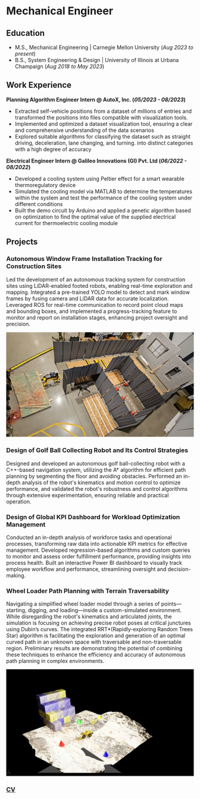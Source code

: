 # Mechanical Engineer

## Education						       		
- M.S., Mechanical Engineering	| Carnegie Mellon University (_Aug 2023 to present_)	 			        		
- B.S., System Engineering & Design | University of Illinois at Urbana Champaign (_Aug 2018 to May 2023_)

## Work Experience
**Planning Algorithm Engineer Intern @ AutoX, Inc. (_05/2023 - 08/2023_)**
- Extracted self-vehicle positions from a dataset of millions of entries and transformed the positions into files compatible with visualization tools.
- Implemented and optimized a dataset visualization tool, ensuring a clear and comprehensive understanding of the data scenarios
- Explored suitable algorithms for classifying the dataset such as straight driving, deceleration, lane changing, and turning. into distinct categories with a high degree of accuracy

**Electrical Engineer Intern @ Galileo Innovations (GI) Pvt. Ltd (_06/2022 - 08/2022_)**
- Developed a cooling system using Peltier effect for a smart wearable thermoregulatory device
- Simulated the cooling model via MATLAB to determine the temperatures within the system and test the performance of the cooling system under different conditions
- Built the demo circuit by Arduino and applied a genetic algorithm based on optimization to find the optimal value of the supplied electrical current for thermoelectric cooling module

## Projects
### Autonomous Window Frame Installation Tracking for Construction Sites

Led the development of an autonomous tracking system for construction sites using LiDAR-enabled footed robots, enabling real-time exploration and mapping. Integrated a pre-trained YOLO model to detect and mark window frames by fusing camera and LiDAR data for accurate localization. Leveraged ROS for real-time communication to record point cloud maps and bounding boxes, and implemented a progress-tracking feature to monitor and report on installation stages, enhancing project oversight and precision.

![Robot running in construction cite detect window frame](/assets/img/window_frame.png)

### Design of Golf Ball Collecting Robot and Its Control Strategies
Designed and developed an autonomous golf ball-collecting robot with a C++-based navigation system, utilizing the A* algorithm for efficient path planning by segmenting the floor and avoiding obstacles. Performed an in-depth analysis of the robot's kinematics and motion control to optimize performance, and validated the robot's robustness and control algorithms through extensive experimentation, ensuring reliable and practical operation.

### Design of Global KPI Dashboard for Workload Optimization Management

Conducted an in-depth analysis of workforce tasks and operational processes, transforming raw data into actionable KPI metrics for effective management. Developed regression-based algorithms and custom queries to monitor and assess order fulfillment performance, providing insights into process health. Built an interactive Power BI dashboard to visually track employee workflow and performance, streamlining oversight and decision-making.

### Wheel Loader Path Planning with Terrain Traversability

Navigating a simplified wheel loader model through a series of points—starting, digging, and loading—inside a custom-simulated environment. While disregarding the robot's kinematics and articulated joints, the simulation is focusing on achieving precise robot poses at critical junctures using Dubin’s curves. The integrated RRT*(Rapidly-exploring Random Trees Star) algorithm is facilitating the exploration and generation of an optimal curved path in an unknown space with traversable and non-traversable region. Preliminary results are demonstrating the potential of combining these techniques to enhance the efficiency and accuracy of autonomous path planning in complex environments.

![Wheel loader running in simulator](/assets/img/wheel_loader.png)

### [CV](https://drive.google.com/file/d/10xVnKcDR0KVW9Z-nGKRKBPwRtFaM1yND/view?usp=sharing)
